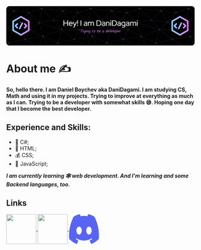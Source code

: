 <img src="https://github.com/DaniDagami/DaniDagami/blob/main/github-header-image.png">

# About me ✍️
**So, hello there. I am Daniel Boychev aka DaniDagami.
I am studying CS, Math and using it in my projects. Trying to improve at everything as much as I can.
Trying to be a developer with somewhat skills 😅.
Hoping one day that I become the best developer.**
## Experience and Skills:
+ 🗿 C#;
+ 💸 HTML;
+ 💰 CSS;
+ 🤑 JavaScript;

_**I am currently learning 🕸 web development.
And I'm learning and some Backend languages, too.**_
## Links


<a href="https://www.reddit.com/user/DaniDagami">
  <img width="80px" height="80px" align="center" src="https://www.redditinc.com/assets/images/site/reddit-logo.png">
</a>
<a href="https://www.instagram.com/daniel_boychev/">
  <img width="80px" height="80px" align="center" src="https://upload.wikimedia.org/wikipedia/commons/thumb/e/e7/Instagram_logo_2016.svg/2048px-Instagram_logo_2016.svg.png">
</a>
<a href="https://discordapp.com/users/723415731852804147">
    <img width="80px" height="80px" align="center" src="https://github.com/DaniDagami/DaniDagami/blob/main/discord-mark-blue.svg">
  </a>
